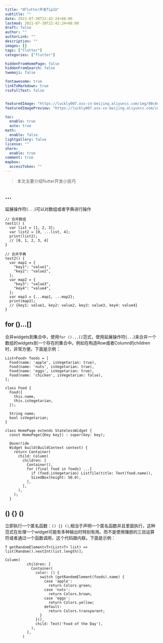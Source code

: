 ```yaml
---
title: "《Flutter开发Tip1》"
subtitle: ""
date: 2021-07-30T22:42:24+08:00
lastmod: 2021-07-30T22:42:24+08:00
draft: false
author: ""
authorLink: ""
description: ""
images: []
tags: ["flutter"]
categories: ["flutter"]

hiddenFromHomePage: false
hiddenFromSearch: false
twemoji: false

fontawesome: true
linkToMarkdown: true
rssFullText: false


featuredImage: "https://luckly007.oss-cn-beijing.aliyuncs.com/img/90c6cc12-742e-4c9f-b318-b912f163b8d0.png"
featuredImagePreview: "https://luckly007.oss-cn-beijing.aliyuncs.com/img/90c6cc12-742e-4c9f-b318-b912f163b8d0.png"

toc:
  enable: true
  auto: true
math:
  enable: false
lightgallery: false
license: ""
share:
  enable: true
comment: true
mapbox:
  accessToken: ""
---
```




> 本文主要介绍flutter开发小技巧

<!--more-->

## …

延展操作符(`...`)可以对数组或者字典进行操作

```
// 合并数组
test1() {
  var list = [1, 2, 3];
  var list2 = [0, ...list, 4];
  print(list2);
  // [0, 1, 2, 3, 4]
}

// 合并字典
test2() {
  var map1 = {
    "key1": "value1",
    "key2": "value2",
  };
  var map2 = {
    "key3": "value3",
    "key4": "value4",
  };
  var map3 = {...map1, ...map2};
  print(map3);
  // {key1: value1, key2: value2, key3: value3, key4: value4}
}
```

## for ()…[]

合并widgets到集合中，使用`for ()...[]`范式，使用延展操作符(`...`)来合并一个数组的widgets到一个存在的集合中。例如在构造Row或者Column的children时，非常方便。下面是示例：

```
List<Food> foods = [
  Food(name: 'apple', isVegetarian: true),
  Food(name: 'nuts', isVegetarian: true),
  Food(name: 'eggs', isVegetarian: true),
  Food(name: 'chicken', isVegetarian: false),
];

class Food {
  Food({
    this.name,
    this.isVegetarian,
  });

  String name;
  bool isVegetarian;
}

class HomePage extends StatelessWidget {
  const HomePage({Key key}) : super(key: key);

  @override
  Widget build(BuildContext context) {
    return Container(
      child: Column(
        children: [
          Container(),
          for (final food in foods) ...[
            if (food.isVegetarian) ListTile(title: Text(food.name)),
            SizedBox(height: 50.0),
          ],
        ],
      ),
    );
  }
```

## () {} ()

立即执行一个匿名函数：`() {} ()`,相当于声明一个匿名函数并且里面执行，这种范式在处理一个widget可能有多种输出时特别有用。而不是使用镶嵌的三目运算符或者通过一个函数调用，这个代码跟内联。下面是示例：

```
T getRandomElement<T>(List<T> list) => list[Random().nextInt(list.length)];

Column(
          children: [
            Container(
              color: () {
                switch (getRandomElement(foods).name) {
                  case 'apple':
                    return Colors.green;
                  case 'nuts':
                    return Colors.brown;
                  case 'eggs':
                    return Colors.yellow;
                  default:
                    return Colors.transparent;
                }
              }(),
              child: Text('Food of the Day'),
            ),
          ],
        )
```
